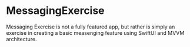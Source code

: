 # MessagingExercise
Messaging Exercise is not a fully featured app, but rather is simply an exercise in creating a basic measenging feature using SwiftUI and MVVM architecture.
